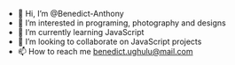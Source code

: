 - 👋 Hi, I’m @Benedict-Anthony
- 👀 I’m interested in programing, photography and designs
- 🌱 I’m currently learning JavaScript
- 💞️ I’m looking to collaborate on JavaScript projects
- 📫 How to reach me benedict.ughulu@mail.com

<!---
Benedict-Anthony/Benedict-Anthony is a ✨ special ✨ repository because its `README.md` (this file) appears on your GitHub profile.
You can click the Preview link to take a look at your changes.
--->
